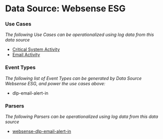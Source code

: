 Data Source: Websense ESG
=========================

### Use Cases

_The following Use Cases can be operationalized using log data from this data source_

* [Critical System Activity](usecase_critical_system_activity.md)
* [Email Activity](usecase_email_activity.md)


### Event Types

_The following list of Event Types can be generated by Data Source Websense ESG, and power the use cases above:_

- dlp-email-alert-in


### Parsers

_The following Parsers can be operationalized using log data from this data source_

* [websense-dlp-email-alert-in](parserContent_websense-dlp-email-alert-in.md)
